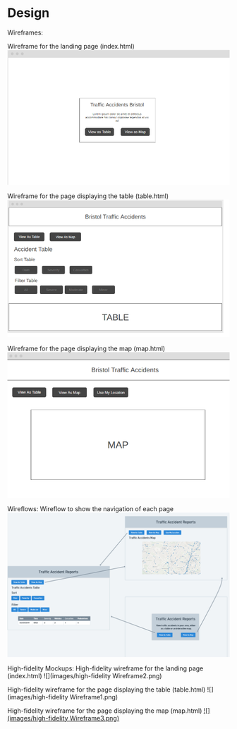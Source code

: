 # Design

Wireframes:

Wireframe for the landing page (index.html)
![](images/Wireframe1.png)

Wireframe for the page displaying the table (table.html)
![](images/Wireframe2.png)

Wireframe for the page displaying the map (map.html)
![](images/Wireframe3.png)

Wireflows:
Wireflow to show the navigation of each page
![](images/Wireflow.png)

High-fidelity Mockups:
High-fidelity wireframe for the landing page (index.html)
![](images/high-fidelity Wireframe2.png)

High-fidelity wireframe for the page displaying the table (table.html)
![](images/high-fidelity Wireframe1.png)

High-fidelity wireframe for the page displaying the map (map.html)
[![](images/high-fidelity Wireframe3.png)](https://github.com/Max9889/trafficAccidents/blob/main/images/high-fidelity%20Wireframe3.png?raw=true)
